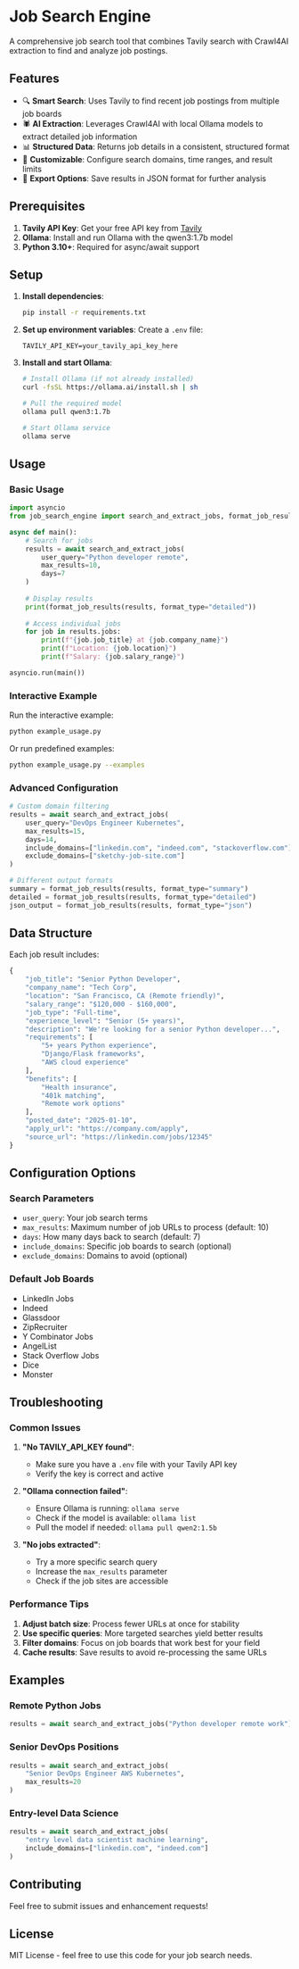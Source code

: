 # Job Search Engine

A comprehensive job search tool that combines Tavily search with Crawl4AI extraction to find and analyze job postings.

## Features

- 🔍 **Smart Search**: Uses Tavily to find recent job postings from multiple job boards
- 🕷️ **AI Extraction**: Leverages Crawl4AI with local Ollama models to extract detailed job information
- 📊 **Structured Data**: Returns job details in a consistent, structured format
- 🎯 **Customizable**: Configure search domains, time ranges, and result limits
- 💾 **Export Options**: Save results in JSON format for further analysis

## Prerequisites

1. **Tavily API Key**: Get your free API key from [Tavily](https://tavily.com)
2. **Ollama**: Install and run Ollama with the qwen3:1.7b model
3. **Python 3.10+**: Required for async/await support

## Setup

1. **Install dependencies**:
   ```bash
   pip install -r requirements.txt
   ```

2. **Set up environment variables**:
   Create a `.env` file:
   ```
   TAVILY_API_KEY=your_tavily_api_key_here
   ```

3. **Install and start Ollama**:
   ```bash
   # Install Ollama (if not already installed)
   curl -fsSL https://ollama.ai/install.sh | sh
   
   # Pull the required model
   ollama pull qwen3:1.7b
   
   # Start Ollama service
   ollama serve
   ```

## Usage

### Basic Usage

```python
import asyncio
from job_search_engine import search_and_extract_jobs, format_job_results

async def main():
    # Search for jobs
    results = await search_and_extract_jobs(
        user_query="Python developer remote",
        max_results=10,
        days=7
    )
    
    # Display results
    print(format_job_results(results, format_type="detailed"))
    
    # Access individual jobs
    for job in results.jobs:
        print(f"{job.job_title} at {job.company_name}")
        print(f"Location: {job.location}")
        print(f"Salary: {job.salary_range}")

asyncio.run(main())
```

### Interactive Example

Run the interactive example:
```bash
python example_usage.py
```

Or run predefined examples:
```bash
python example_usage.py --examples
```

### Advanced Configuration

```python
# Custom domain filtering
results = await search_and_extract_jobs(
    user_query="DevOps Engineer Kubernetes",
    max_results=15,
    days=14,
    include_domains=["linkedin.com", "indeed.com", "stackoverflow.com"],
    exclude_domains=["sketchy-job-site.com"]
)

# Different output formats
summary = format_job_results(results, format_type="summary")
detailed = format_job_results(results, format_type="detailed")
json_output = format_job_results(results, format_type="json")
```

## Data Structure

Each job result includes:

```python
{
    "job_title": "Senior Python Developer",
    "company_name": "Tech Corp",
    "location": "San Francisco, CA (Remote friendly)",
    "salary_range": "$120,000 - $160,000",
    "job_type": "Full-time",
    "experience_level": "Senior (5+ years)",
    "description": "We're looking for a senior Python developer...",
    "requirements": [
        "5+ years Python experience",
        "Django/Flask frameworks",
        "AWS cloud experience"
    ],
    "benefits": [
        "Health insurance",
        "401k matching",
        "Remote work options"
    ],
    "posted_date": "2025-01-10",
    "apply_url": "https://company.com/apply",
    "source_url": "https://linkedin.com/jobs/12345"
}
```

## Configuration Options

### Search Parameters

- `user_query`: Your job search terms
- `max_results`: Maximum number of job URLs to process (default: 10)
- `days`: How many days back to search (default: 7)
- `include_domains`: Specific job boards to search (optional)
- `exclude_domains`: Domains to avoid (optional)

### Default Job Boards

- LinkedIn Jobs
- Indeed
- Glassdoor
- ZipRecruiter
- Y Combinator Jobs
- AngelList
- Stack Overflow Jobs
- Dice
- Monster

## Troubleshooting

### Common Issues

1. **"No TAVILY_API_KEY found"**:
   - Make sure you have a `.env` file with your Tavily API key
   - Verify the key is correct and active

2. **"Ollama connection failed"**:
   - Ensure Ollama is running: `ollama serve`
   - Check if the model is available: `ollama list`
   - Pull the model if needed: `ollama pull qwen2:1.5b`

3. **"No jobs extracted"**:
   - Try a more specific search query
   - Increase the `max_results` parameter
   - Check if the job sites are accessible

### Performance Tips

1. **Adjust batch size**: Process fewer URLs at once for stability
2. **Use specific queries**: More targeted searches yield better results
3. **Filter domains**: Focus on job boards that work best for your field
4. **Cache results**: Save results to avoid re-processing the same URLs

## Examples

### Remote Python Jobs
```python
results = await search_and_extract_jobs("Python developer remote work")
```

### Senior DevOps Positions
```python
results = await search_and_extract_jobs(
    "Senior DevOps Engineer AWS Kubernetes", 
    max_results=20
)
```

### Entry-level Data Science
```python
results = await search_and_extract_jobs(
    "entry level data scientist machine learning",
    include_domains=["linkedin.com", "indeed.com"]
)
```

## Contributing

Feel free to submit issues and enhancement requests!

## License

MIT License - feel free to use this code for your job search needs.
